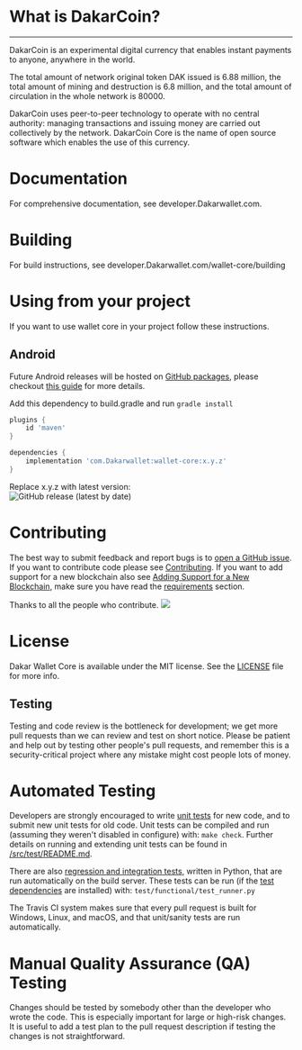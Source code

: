 

# What is DakarCoin?
----------------

DakarCoin is an experimental digital currency that enables instant payments to
anyone, anywhere in the world.

The total amount of network original token DAK issued is 6.88 million, the total amount of mining and destruction is 6.8 million, and the total amount of circulation in the whole network is 80000.

DakarCoin uses peer-to-peer technology to operate
with no central authority: managing transactions and issuing money are carried
out collectively by the network. DakarCoin Core is the name of open source
software which enables the use of this currency.



# Documentation

For comprehensive documentation, see developer.Dakarwallet.com.

# Building

For build instructions, see developer.Dakarwallet.com/wallet-core/building


# Using from your project

If you want to use wallet core in your project follow these instructions.

## Android

Future Android releases will be hosted on [GitHub packages](https://github.com/Dakarwallet/wallet-core/packages/700258), please checkout [this guide](https://docs.github.com/en/packages/guides/configuring-gradle-for-use-with-github-packages#installing-a-package) for more details.

Add this dependency to build.gradle and run `gradle install`

```groovy
plugins {
    id 'maven'
}

dependencies {
    implementation 'com.Dakarwallet:wallet-core:x.y.z'
}
```
Replace x.y.z with latest version:  
![GitHub release (latest by date)](https://img.shields.io/github/v/release/Dakarwallet/wallet-core)



# Contributing

The best way to submit feedback and report bugs is to [open a GitHub issue](https://github.com/Dakarwallet/wallet-core/issues/new).
If you want to contribute code please see [Contributing](https://developer.Dakarwallet.com/wallet-core/contributing).
If you want to add support for a new blockchain also see [Adding Support for a New Blockchain](https://developer.Dakarwallet.com/wallet-core/newblockchain), make sure you have read the [requirements](https://developer.Dakarwallet.com/wallet-core/newblockchain#requirements) section.

Thanks to all the people who contribute.
<a href="https://github.com/Dakarwallet/wallet-core/graphs/contributors"><img src="https://opencollective.com/wallet-core/contributors.svg?width=890&button=false" /></a>

# License

Dakar Wallet Core is available under the MIT license. See the [LICENSE](LICENSE) file for more info.

Testing
-------

Testing and code review is the bottleneck for development; we get more pull
requests than we can review and test on short notice. Please be patient and help out by testing
other people's pull requests, and remember this is a security-critical project where any mistake might cost people
lots of money.

# Automated Testing

Developers are strongly encouraged to write [unit tests](src/test/README.md) for new code, and to
submit new unit tests for old code. Unit tests can be compiled and run
(assuming they weren't disabled in configure) with: `make check`. Further details on running
and extending unit tests can be found in [/src/test/README.md](/src/test/README.md).

There are also [regression and integration tests](/test), written
in Python, that are run automatically on the build server.
These tests can be run (if the [test dependencies](/test) are installed) with: `test/functional/test_runner.py`

The Travis CI system makes sure that every pull request is built for Windows, Linux, and macOS, and that unit/sanity tests are run automatically.

# Manual Quality Assurance (QA) Testing

Changes should be tested by somebody other than the developer who wrote the
code. This is especially important for large or high-risk changes. It is useful
to add a test plan to the pull request description if testing the changes is
not straightforward.
